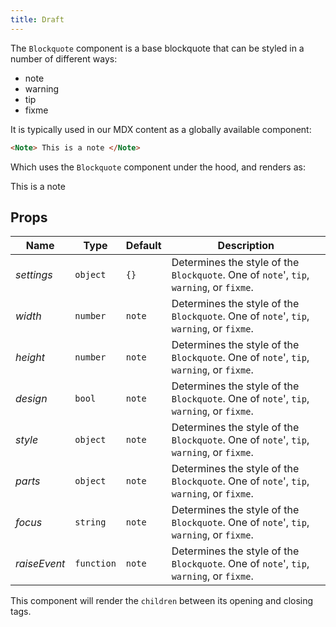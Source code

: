 ```yaml
---
title: Draft
---
```


The `Blockquote` component is a base blockquote that can be styled 
in a number of different ways:

 - note
 - warning
 - tip
 - fixme
 
It is typically used in our MDX content as a globally available component:

```md
<Note> This is a note </Note>
```

Which uses the `Blockquote` component under the hood, and renders as:

<Note> This is a note </Note>


## Props

| Name         | Type | Default | Description |
|--------------|------|---------|-------------|
| *settings*   | `object`   |`{}`|Determines the style of the `Blockquote`. One of `note`', `tip`, `warning`, or `fixme`.|
| *width*      | `number`   |`note`|Determines the style of the `Blockquote`. One of `note`', `tip`, `warning`, or `fixme`.|
| *height*     | `number`   |`note`|Determines the style of the `Blockquote`. One of `note`', `tip`, `warning`, or `fixme`.|
| *design*     | `bool`     |`note`|Determines the style of the `Blockquote`. One of `note`', `tip`, `warning`, or `fixme`.|
| *style*      | `object`   |`note`|Determines the style of the `Blockquote`. One of `note`', `tip`, `warning`, or `fixme`.|
| *parts*      | `object`   |`note`|Determines the style of the `Blockquote`. One of `note`', `tip`, `warning`, or `fixme`.|
| *focus*      | `string`   |`note`|Determines the style of the `Blockquote`. One of `note`', `tip`, `warning`, or `fixme`.|
| *raiseEvent* | `function` |`note`|Determines the style of the `Blockquote`. One of `note`', `tip`, `warning`, or `fixme`.|

<Note>

This component will render the `children` between its opening and closing tags.

</Note>
